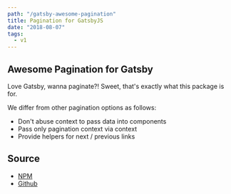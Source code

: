 ```yaml
---
path: "/gatsby-awesome-pagination"
title: Pagination for GatsbyJS 
date: "2018-08-07"
tags:
  - v1
---
```


## Awesome Pagination for Gatsby

Love Gatsby, wanna paginate?! Sweet, that's exactly what this package is for.

We differ from other pagination options as follows:

* Don't abuse context to pass data into components
* Pass only pagination context via context
* Provide helpers for next / previous links

## Source 
* [NPM](https://www.npmjs.com/package/gatsby-awesome-pagination)
* [Github](https://github.com/GatsbyCentral/gatsby-awesome-pagination)



